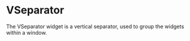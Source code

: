# VSeparator

The VSeparator widget is a vertical separator, used to group the widgets within a window.
